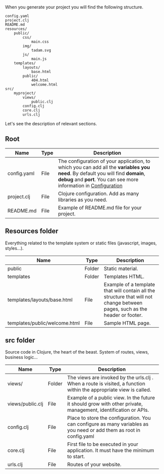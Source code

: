 When you generate your project you will find the following structure.

``` shell
config.yaml
project.clj
README.md
resources/
    public/
        css/
            main.css
        img/
            tadam.svg
        js/
            main.js
    templates/
        layouts/
            base.html
        public/
            404.html
            welcome.html
src/
    myproject/
        views/
            public.clj
        config.clj
        core.clj
        urls.clj
```

Let's see the description of relevant sections.

## Root

| Name | Type | Description |
| --- | --- | --- |
| config.yaml | File | The configuration of your application, to which you can add all the **variables you need**. By default you will find **domain**, **debug** and **port**. You can see more information in [Configuration](#configuration) |
| project.clj | File | Clojure configuration. Add as many libraries as you need. |
| README.md | File | Example of README.md file for your project. |

## Resources folder

Everything related to the template system or static files (javascript, images, styles...).

| Name | Type | Description |
| --- | --- | --- |
| public | Folder | Static material. |
| templates | Folder | Templates HTML. |
| templates/layouts/base.html | File | Example of a template that will contain all the structure that will not change between pages, such as the header or footer. |
| templates/public/welcome.html | File | Sample HTML page. |

## src folder

Source code in Clojure, the heart of the beast. System of routes, views, business logic...

| Name | Type | Description |
| --- | --- | --- |
| views/ | Folder | The views are invoked by the urls.clj . When a route is visited, a function within the appropriate view is called. |
| views/public.clj | File | Example of a public view. In the future it should grow with other private, management, identification or APIs. |
| config.clj | File | Place to store the configuration. You can configure as many variables as you need or add them as root in config.yaml |
| core.clj | File | First file to be executed in your application. It must have the minimum to start. |
| urls.clj | File | Routes of your website. |
